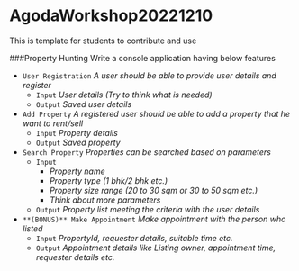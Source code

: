 # AgodaWorkshop20221210
This is template for students to contribute and use

###Property Hunting
Write a console application having below features
- ```User Registration``` _A user should be able to provide user details and register_
  - ```Input``` _User details (Try to think what is needed)_
  - ```Output``` _Saved user details_
- ```Add Property``` _A registered user should be able to add a property that he want to rent/sell_
  - ```Input``` _Property details_
  - ```Output``` _Saved property_
- ```Search Property``` _Properties can be searched based on parameters_
  - ```Input``` 
    - _Property name_
    - _Property type (1 bhk/2 bhk etc.)_
    - _Property size range (20 to 30 sqm or 30 to 50 sqm etc.)_
    - _Think about more parameters_
  - ```Output``` _Property list meeting the criteria with the user details_
- ```**(BONUS)** Make Appointment``` _Make appointment with the person who listed_
  - ```Input``` _PropertyId, requester details, suitable time etc._
  - ```Output``` _Appointment details like Listing owner, appointment time, requester details etc._